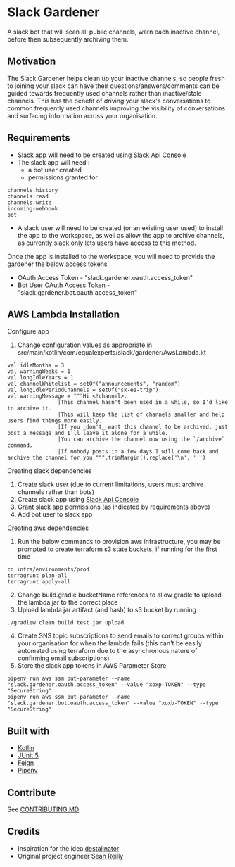 # Slack Gardener
A slack bot that will scan all public channels, warn each inactive channel, before then subsequently archiving them.

## Motivation
The Slack Gardener helps clean up your inactive channels, so people fresh to joining your slack can have their questions/answers/comments can be guided towards frequently used channels rather than inactive/stale channels.
This has the benefit of driving your slack's conversations to common frequently used channels improving the visibility of conversations and surfacing information across your organisation.


## Requirements
- Slack app will need to be created using [Slack Api Console](https://api.slack.com/apps?new_app=1)
- The slack app will need :
    - a bot user created
    - permissions granted for 
```
channels:history
channels:read
channels:write
incoming-webhook
bot
```
- A slack user will need to be created (or an existing user used) to install the app to the workspace, as well as allow the app to archive channels, as currently slack only lets users have access to this method.

Once the app is installed to the workspace, you will need to provide the gardener the below access tokens 

* OAuth Access Token - "slack.gardener.oauth.access_token"
* Bot User OAuth Access Token - "slack.gardener.bot.oauth.access_token"


## AWS Lambda Installation

Configure app
1. Change configuration values as appropriate in src/main/kotlin/com/equalexperts/slack/gardener/AwsLambda.kt
```
val idleMonths = 3
val warningWeeks = 1
val longIdleYears = 1
val channelWhitelist = setOf("announcements", "random")
val longIdlePeriodChannels = setOf("sk-ee-trip")
val warningMessage = """Hi <!channel>.
                |This channel hasn't been used in a while, so I’d like to archive it.
                |This will keep the list of channels smaller and help users find things more easily.
                |If you _don't_ want this channel to be archived, just post a message and I'll leave it alone for a while.
                |You can archive the channel now using the `/archive` command.
                |If nobody posts in a few days I will come back and archive the channel for you.""".trimMargin().replace('\n', ' ')
```


Creating slack dependencies
1. Create slack user (due to current limitations, users must archive channels rather than bots)
2. Create slack app using [Slack Api Console](https://api.slack.com/apps?new_app=1) 
3. Grant slack app permissions (as indicated by requirements above)
4. Add bot user to slack app

Creating aws dependencies
1. Run the below commands to provision aws infrastructure, you may be prompted to create terraform s3 state buckets, if running for the first time
```
cd infra/environments/prod
terragrunt plan-all
terragrunt apply-all
```
2. Change build.gradle bucketName references to allow gradle to upload the lambda jar to the correct place
3. Upload lambda jar artifact (and hash) to s3 bucket by running
```
./gradlew clean build test jar upload
```
4. Create SNS topic subscriptions to send emails to correct groups within your organisation for when the lambda fails (this can't be easily automated using terraform due to the asynchronous nature of confirming email subscriptions)
5. Store the slack app tokens in AWS Parameter Store
```
pipenv run aws ssm put-parameter --name "slack.gardener.oauth.access_token" --value "xoxp-TOKEN" --type "SecureString"
pipenv run aws ssm put-parameter --name "slack.gardener.bot.oauth.access_token" --value "xoxb-TOKEN" --type "SecureString"
```


## Built with

- [Kotlin](https://kotlinlang.org/)
- [JUnit 5](https://junit.org/junit5/)
- [Feign](https://github.com/OpenFeign/feign)
- [Pipenv](https://github.com/pypa/pipenv)

## Contribute

See [CONTRIBUTING.MD](CONTRIBUTING.MD)

## Credits

- Inspiration for the idea [destalinator](https://github.com/randsleadershipslack/destalinator)
- Original project engineer [Sean Reilly](https://twitter.com/seanjreilly)
 
